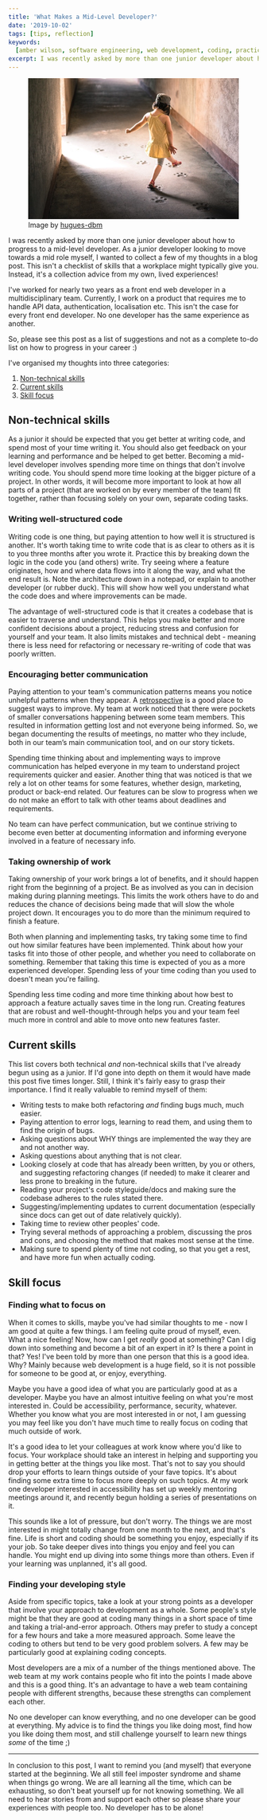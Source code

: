 ```yaml
---
title: 'What Makes a Mid-Level Developer?'
date: '2019-10-02'
tags: [tips, reflection]
keywords:
  [amber wilson, software engineering, web development, coding, practice]
excerpt: I was recently asked by more than one junior developer about how to progress to a mid-level developer. As a junior developer looking to move towards a mid role myself
---
```


<figure class="blog-image">
  <img src="img/hugues-de-buyer-mimeure.jpg" alt="girl walking on paw prints" />
  <figcaption>Image by <a class="single-link-light" href="https://unsplash.com/@huguesdb">hugues-dbm</a></figcaption>
</figure>

I was recently asked by more than one junior developer about how to progress to a mid-level developer. As a junior developer looking to move towards a mid role myself, I wanted to collect a few of my thoughts in a blog post. This isn't a checklist of skills that a workplace might typically give you. Instead, it's a collection advice from my own, lived experiences!

I've worked for nearly two years as a front end web developer in a multidisciplinary team. Currently, I work on a product that requires me to handle API data, authentication, localisation etc. This isn't the case for every front end developer. No one developer has the same experience as another.

So, please see this post as a list of suggestions and not as a complete to-do list on how to progress in your career :)

I've organised my thoughts into three categories:

1. [Non-technical skills](#non-technical-skills)
2. [Current skills](#current-skills)
3. [Skill focus](#skill-focus)

## Non-technical skills

As a junior it should be expected that you get better at writing code, and spend most of your time writing it. You should also get feedback on your learning and performance and be helped to get better. Becoming a mid-level developer involves spending more time on things that don't involve writing code. You should spend more time looking at the bigger picture of a project. In other words, it will become more important to look at how all parts of a project (that are worked on by every member of the team) fit together, rather than focusing solely on your own, separate coding tasks.

### Writing well-structured code

Writing code is one thing, but paying attention to how well it is structured is another. It's worth taking time to write code that is as clear to others as it is to you three months after you wrote it. Practice this by breaking down the logic in the code you (and others) write. Try seeing where a feature originates, how and where data flows into it along the way, and what the end result is. Note the architecture down in a notepad, or explain to another developer (or rubber duck). This will show how well you understand what the code does and where improvements can be made.

The advantage of well-structured code is that it creates a codebase that is easier to traverse and understand. This helps you make better and more confident decisions about a project, reducing stress and confusion for yourself and your team. It also limits mistakes and technical debt - meaning there is less need for refactoring or necessary re-writing of code that was poorly written.

### Encouraging better communication

Paying attention to your team's communication patterns means you notice unhelpful patterns when they appear. A [retrospective](https://www.mountaingoatsoftware.com/agile/scrum/meetings/sprint-retrospective) is a good place to suggest ways to improve. My team at work noticed that there were pockets of smaller conversations happening between some team members. This resulted in information getting lost and not everyone being informed. So, we began documenting the results of meetings, no matter who they include, both in our team’s main communication tool, and on our story tickets.

Spending time thinking about and implementing ways to improve communication has helped everyone in my team to understand project requirements quicker and easier. Another thing that was noticed is that we rely a lot on other teams for some features, whether design, marketing, product or back-end related. Our features can be slow to progress when we do not make an effort to talk with other teams about deadlines and requirements.

No team can have perfect communication, but we continue striving to become even better at documenting information and informing everyone involved in a feature of necessary info.

### Taking ownership of work

Taking ownership of your work brings a lot of benefits, and it should happen right from the beginning of a project. Be as involved as you can in decision making during planning meetings. This limits the work others have to do and reduces the chance of decisions being made that will slow the whole project down. It encourages you to do more than the minimum required to finish a feature.

Both when planning and implementing tasks, try taking some time to find out how similar features have been implemented. Think about how your tasks fit into those of other people, and whether you need to collaborate on something. Remember that taking this time is expected of you as a more experienced developer. Spending less of your time coding than you used to doesn't mean you're failing.

Spending less time coding and more time thinking about how best to approach a feature actually saves time in the long run. Creating features that are robust and well-thought-through helps you and your team feel much more in control and able to move onto new features faster.

## Current skills

This list covers both technical _and_ non-technical skills that I've already begun using as a junior. If I'd gone into depth on them it would have made this post five times longer. Still, I think it's fairly easy to grasp their importance. I find it really valuable to remind myself of them:

- Writing tests to make both refactoring _and_ finding bugs much, much easier.
- Paying attention to error logs, learning to read them, and using them to find the origin of bugs.
- Asking questions about WHY things are implemented the way they are and not another way.
- Asking questions about anything that is not clear.
- Looking closely at code that has already been written, by you or others, and suggesting refactoring changes (if needed) to make it clearer and less prone to breaking in the future.
- Reading your project's code styleguide/docs and making sure the codebase adheres to the rules stated there.
- Suggesting/implementing updates to current documentation (especially since docs can get out of date relatively quickly).
- Taking time to review other peoples' code.
- Trying several methods of approaching a problem, discussing the pros and cons, and choosing the method that makes most sense at the time.
- Making sure to spend plenty of time not coding, so that you get a rest, and have more fun when actually coding.

## Skill focus

### Finding what to focus on

When it comes to skills, maybe you've had similar thoughts to me - now I am good at quite a few things. I am feeling quite proud of myself, even. What a nice feeling! Now, how can I get _really_ good at something? Can I dig down into something and become a bit of an expert in it? Is there a point in that? Yes! I've been told by more than one person that this is a good idea. Why? Mainly because web development is a huge field, so it is not possible for someone to be good at, or enjoy, everything.

Maybe you have a good idea of what you are particularly good at as a developer. Maybe you have an almost intuitive feeling on what you're most interested in. Could be accessibility, performance, security, whatever. Whether you know what you are most interested in or not, I am guessing you may feel like you don't have much time to really focus on coding that much outside of work.

It's a good idea to let your colleagues at work know where you'd like to focus. Your workplace should take an interest in helping and supporting you in getting better at the things you like most. That's not to say you should drop your efforts to learn things outside of your fave topics. It's about finding some extra time to focus more deeply on such topics. At my work one developer interested in accessibility has set up weekly mentoring meetings around it, and recently begun holding a series of presentations on it.

This sounds like a lot of pressure, but don't worry. The things we are most interested in might totally change from one month to the next, and that's fine. Life is short and coding should be something you enjoy, especially if its your job. So take deeper dives into things you enjoy and feel you can handle. You might end up diving into some things more than others. Even if your learning was unplanned, it's all good.

### Finding your developing style

Aside from specific topics, take a look at your strong points as a developer that involve your approach to development as a whole. Some people's style might be that they are good at coding many things in a short space of time and taking a trial-and-error approach. Others may prefer to study a concept for a few hours and take a more measured approach. Some leave the coding to others but tend to be very good problem solvers. A few may be particularly good at explaining coding concepts.

Most developers are a mix of a number of the things mentioned above. The web team at my work contains people who fit into the points I made above and this is a good thing. It's an advantage to have a web team containing people with different strengths, because these strengths can complement each other.

No one developer can know everything, and no one developer can be good at everything. My advice is to find the things you like doing most, find how you like doing them most, and still challenge yourself to learn new things _some_ of the time ;)

---

In conclusion to this post, I want to remind you (and myself) that everyone started at the beginning. We all still feel imposter syndrome and shame when things go wrong. We are all learning all the time, which can be exhausting, so don't beat yourself up for not knowing something. We all need to hear stories from and support each other so please share your experiences with people too. No developer has to be alone!
